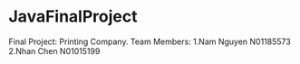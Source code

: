 # JavaFinalProject
Final Project: Printing Company. 
Team Members:
1.Nam Nguyen N01185573
2.Nhan Chen N01015199

